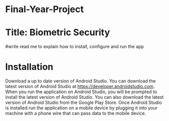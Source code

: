 # Final-Year-Project

# Title: Biometric Security
#write read me to explain how to install, configure and run the app


# Installation
Download a up to date version of Android Studio. You can download the latest version of Android Studio at https://developer.androidstudio.com. When you run the application on Android Studio, you will be prompted to install the latest version of Android Studio. You can also download the latest version of Android Studio from the Google Play Store. Once Android Studio is installed run the application on a mobile device by plugging it into your machine with a phone wire that can pass data to the mobile device.